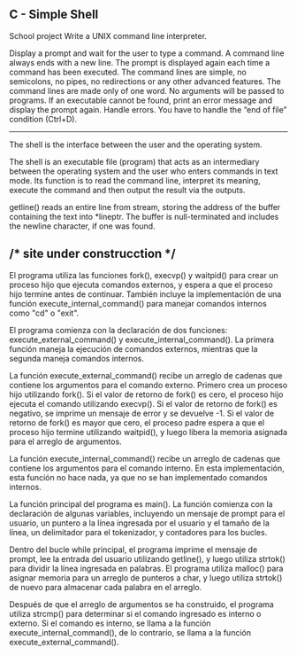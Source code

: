 ## C - Simple Shell		


School project 
Write a UNIX command line interpreter.


Display a prompt and wait for the user to type a command. A command line always ends with a new line.
The prompt is displayed again each time a command has been executed.
The command lines are simple, no semicolons, no pipes, no redirections or any other advanced features.
The command lines are made only of one word. No arguments will be passed to programs.
If an executable cannot be found, print an error message and display the prompt again.
Handle errors.
You have to handle the “end of file” condition (Ctrl+D).

-----------------------------------------------------------------------------------------------------------

The shell is the interface between the user and the operating system.

The shell is an executable file (program) that acts as an intermediary between the operating system and the user who enters commands in text mode.
Its function is to read the command line, interpret its meaning, execute the command and then output the result via the outputs.



getline() reads an entire line from stream, storing the address
       of the buffer containing the text into *lineptr.  The buffer is
       null-terminated and includes the newline character, if one was
       found.
  
  
  ## /* site under construcction */

El programa utiliza las funciones fork(), execvp() y waitpid() para crear un proceso hijo que ejecuta comandos externos, y espera a que el proceso hijo termine antes de continuar. También incluye la implementación de una función execute_internal_command() para manejar comandos internos como "cd" o "exit".

El programa comienza con la declaración de dos funciones: execute_external_command() y execute_internal_command(). La primera función maneja la ejecución de comandos externos, mientras que la segunda maneja comandos internos.

La función execute_external_command() recibe un arreglo de cadenas que contiene los argumentos para el comando externo. Primero crea un proceso hijo utilizando fork(). Si el valor de retorno de fork() es cero, el proceso hijo ejecuta el comando utilizando execvp(). Si el valor de retorno de fork() es negativo, se imprime un mensaje de error y se devuelve -1. Si el valor de retorno de fork() es mayor que cero, el proceso padre espera a que el proceso hijo termine utilizando waitpid(), y luego libera la memoria asignada para el arreglo de argumentos.

La función execute_internal_command() recibe un arreglo de cadenas que contiene los argumentos para el comando interno. En esta implementación, esta función no hace nada, ya que no se han implementado comandos internos.

La función principal del programa es main(). La función comienza con la declaración de algunas variables, incluyendo un mensaje de prompt para el usuario, un puntero a la línea ingresada por el usuario y el tamaño de la línea, un delimitador para el tokenizador, y contadores para los bucles.

Dentro del bucle while principal, el programa imprime el mensaje de prompt, lee la entrada del usuario utilizando getline(), y luego utiliza strtok() para dividir la línea ingresada en palabras. El programa utiliza malloc() para asignar memoria para un arreglo de punteros a char, y luego utiliza strtok() de nuevo para almacenar cada palabra en el arreglo.

Después de que el arreglo de argumentos se ha construido, el programa utiliza strcmp() para determinar si el comando ingresado es interno o externo. Si el comando es interno, se llama a la función execute_internal_command(), de lo contrario, se llama a la función execute_external_command().


			  
			  
		
